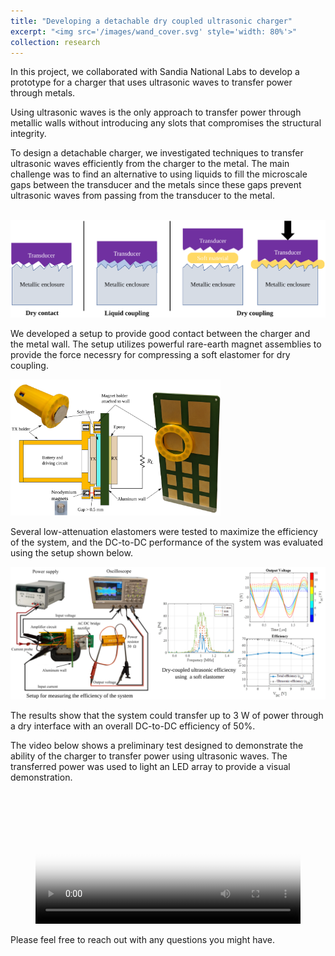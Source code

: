```yaml
---
title: "Developing a detachable dry coupled ultrasonic charger"
excerpt: "<img src='/images/wand_cover.svg' style='width: 80%'>"
collection: research
---
```


In this project, we collaborated with Sandia National Labs to develop a prototype for a
 charger that uses ultrasonic waves to transfer power through metals. 
 
Using ultrasonic waves is the only approach to transfer power through metallic walls without introducing any slots that compromises the structural integrity. 

To design a detachable charger, we investigated techniques to transfer ultrasonic waves 
efficiently from the charger to the metal. The main challenge was to find an alternative 
to using liquids to fill the microscale gaps between the transducer and the metals 
since these gaps prevent ultrasonic waves from passing from the transducer to the metal.

<br/><img src='/images/couplingTypes.svg'><br/>

We developed a setup to provide good contact between the charger and the metal wall. 
The setup utilizes powerful rare-earth magnet assemblies to provide the force necessry for 
compressing a soft elastomer for dry coupling.

<img src='/images/WandSetup.svg' style='width: 35vw'>

Several low-attenuation elastomers were tested to maximize the efficiency of the system, and the 
DC-to-DC performance of the system was evaluated using the setup shown below.

<img src='/images/wand_results.svg'>

The results show that the system could transfer up to 3 W of power through a dry interface with an 
overall DC-to-DC efficiency of 50%.

The video below shows a preliminary test designed to demonstrate the ability of the charger
to transfer power using ultrasonic waves. The transferred power was used to light an LED array
to provide a visual demonstration.
<figure class="video_container">
  <video controls="true" allowfullscreen="true" poster="/videos/wandDemo.png" width="100%">
    <source src="/videos/wandDemo.mp4" type="video/mp4">
    <source src="/videos/wandDemo.ogg" type="video/ogg"> 
    <source src="/videos/wandDemo.webm" type="video/webm">
  </video>
</figure>

Please feel free to reach out with any questions you might have.


